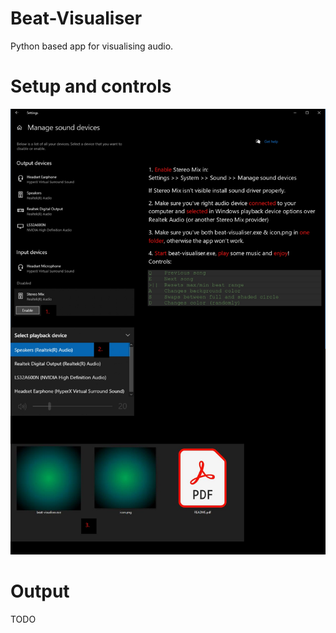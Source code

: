 # Beat-Visualiser
Python based app for visualising audio.


# Setup and controls
![CONTROLS](controls.jpg)

# Output
TODO
